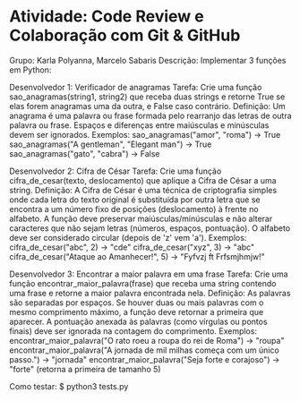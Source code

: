 # Atividade: Code Review e Colaboração com Git & GitHub
Grupo: Karla Polyanna, Marcelo Sabaris
Descrição: Implementar 3 funções em Python:

Desenvolvedor 1: Verificador de anagramas
Tarefa: Crie uma função sao_anagramas(string1, string2) que receba duas strings e retorne True se elas forem anagramas uma da outra, e False caso contrário.
Definição: Um anagrama é uma palavra ou frase formada pelo rearranjo das letras de outra palavra ou frase. Espaços e diferenças entre maiúsculas e minúsculas devem ser ignorados.
Exemplos:
sao_anagramas("amor", "roma") → True
sao_anagramas("A gentleman", "Elegant man") → True
sao_anagramas("gato", "cabra") → False

Desenvolvedor 2: Cifra de César
Tarefa: Crie uma função cifra_de_cesar(texto, deslocamento) que aplique a Cifra de César a uma string.
Definição: A Cifra de César é uma técnica de criptografia simples onde cada letra do texto original é substituída por outra letra que se encontra a um número fixo de posições (deslocamento) à frente no alfabeto. A função deve preservar maiúsculas/minúsculas e não alterar caracteres que não sejam letras (números, espaços, pontuação). O alfabeto deve ser considerado circular (depois de 'z' vem 'a').
Exemplos:
cifra_de_cesar("abc", 2) → "cde"
cifra_de_cesar("xyz", 3) → "abc"
cifra_de_cesar("Ataque ao Amanhecer!", 5) → "Fyfvzj ft Frfsmjhmjw!"

Desenvolvedor 3: Encontrar a maior palavra em uma frase
Tarefa: Crie uma função encontrar_maior_palavra(frase) que receba uma string contendo uma frase e retorne a maior palavra encontrada nela.
Definição: As palavras são separadas por espaços. Se houver duas ou mais palavras com o mesmo comprimento máximo, a função deve retornar a primeira que aparecer. A pontuação anexada às palavras (como vírgulas ou pontos finais) deve ser ignorada na contagem do comprimento.
Exemplos:
encontrar_maior_palavra("O rato roeu a roupa do rei de Roma") → "roupa"
encontrar_maior_palavra("A jornada de mil milhas começa com um único passo.") → "jornada"
encontrar_maior_palavra("Seja forte e corajoso") → "forte" (retorna a primeira de tamanho 5)

Como testar:
$ python3 tests.py
